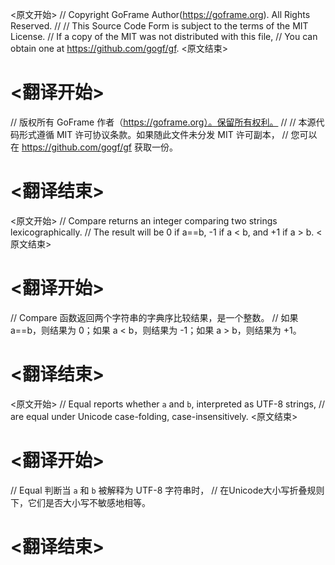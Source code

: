 
<原文开始>
// Copyright GoFrame Author(https://goframe.org). All Rights Reserved.
//
// This Source Code Form is subject to the terms of the MIT License.
// If a copy of the MIT was not distributed with this file,
// You can obtain one at https://github.com/gogf/gf.
<原文结束>

# <翻译开始>
// 版权所有 GoFrame 作者（https://goframe.org）。保留所有权利。
//
// 本源代码形式遵循 MIT 许可协议条款。如果随此文件未分发 MIT 许可副本，
// 您可以在 https://github.com/gogf/gf 获取一份。
# <翻译结束>


<原文开始>
// Compare returns an integer comparing two strings lexicographically.
// The result will be 0 if a==b, -1 if a < b, and +1 if a > b.
<原文结束>

# <翻译开始>
// Compare 函数返回两个字符串的字典序比较结果，是一个整数。
// 如果 a==b，则结果为 0；如果 a < b，则结果为 -1；如果 a > b，则结果为 +1。
# <翻译结束>


<原文开始>
// Equal reports whether `a` and `b`, interpreted as UTF-8 strings,
// are equal under Unicode case-folding, case-insensitively.
<原文结束>

# <翻译开始>
// Equal 判断当 `a` 和 `b` 被解释为 UTF-8 字符串时，
// 在Unicode大小写折叠规则下，它们是否大小写不敏感地相等。
# <翻译结束>

